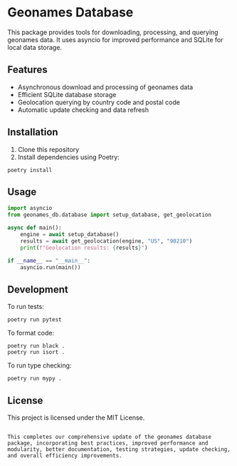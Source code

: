 # Geonames Database

This package provides tools for downloading, processing, and querying geonames data. It uses asyncio for improved performance and SQLite for local data storage.

## Features

- Asynchronous download and processing of geonames data
- Efficient SQLite database storage
- Geolocation querying by country code and postal code
- Automatic update checking and data refresh

## Installation

1. Clone this repository
2. Install dependencies using Poetry:

```
poetry install
```

## Usage

```python
import asyncio
from geonames_db.database import setup_database, get_geolocation

async def main():
    engine = await setup_database()
    results = await get_geolocation(engine, "US", "90210")
    print(f"Geolocation results: {results}")

if __name__ == "__main__":
    asyncio.run(main())
```

## Development

To run tests:

```
poetry run pytest
```

To format code:

```
poetry run black .
poetry run isort .
```

To run type checking:

```
poetry run mypy .
```

## License

This project is licensed under the MIT License.
```

This completes our comprehensive update of the geonames database package, incorporating best practices, improved performance and modularity, better documentation, testing strategies, update checking, and overall efficiency improvements.